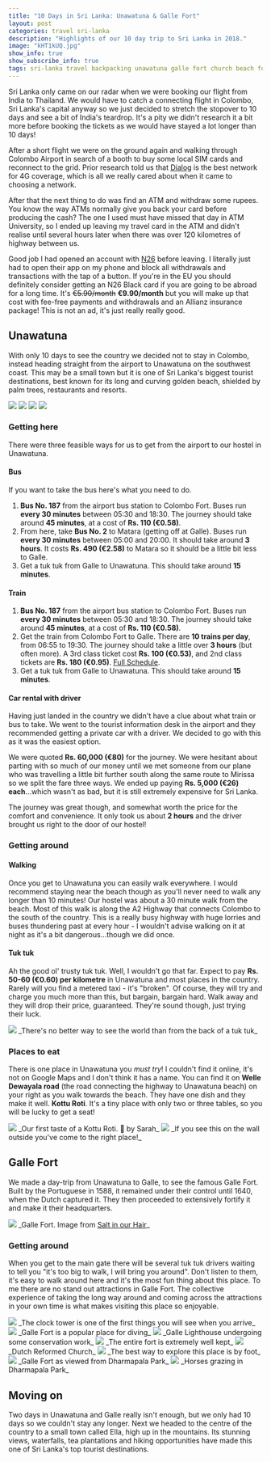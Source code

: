 ```yaml
---
title: "10 Days in Sri Lanka: Unawatuna & Galle Fort"
layout: post
categories: travel sri-lanka
description: "Highlights of our 10 day trip to Sri Lanka in 2018."
image: "kHT1kUQ.jpg"
show_info: true
show_subscribe_info: true
tags: sri-lanka travel backpacking unawatuna galle fort church beach food
---
```


Sri Lanka only came on our radar when we were booking our flight from India to Thailand. We would have to catch a connecting flight in Colombo, Sri Lanka's capital anyway so we just decided to stretch the stopover to 10 days and see a bit of India's teardrop. It's a pity we didn't research it a bit more before booking the tickets as we would have stayed a lot longer than 10 days!

After a short flight we were on the ground again and walking through Colombo Airport in search of a booth to buy some local SIM cards and reconnect to the grid. Prior research told us that <a href="https://www.dialog.lk/" target="_blank">Dialog</a> is the best network for 4G coverage, which is all we really cared about when it came to choosing a network.

After that the next thing to do was find an ATM and withdraw some rupees. You know the way ATMs normally give you back your card before producing the cash? The one I used must have missed that day in ATM University, so I ended up leaving my travel card in the ATM and didn't realise until several hours later when there was over 120 kilometres of highway between us.

Good job I had opened an account with <a href="https://n26.com/en-eu/bank-account">N26</a> before leaving. I literally just had to open their app on my phone and block all withdrawals and transactions with the tap of a button. If you're in the EU you should definitely consider getting an N26 Black card if you are going to be abroad for a long time. It's ~~€5.90/month~~ **€9.90/month** but you will make up that cost with fee-free payments and withdrawals and an Allianz insurance package! This is not an ad, it's just really really good.

## Unawatuna

With only 10 days to see the country we decided not to stay in Colombo, instead heading straight from the airport to Unawatuna on the southwest coast. This may be a small town but it is one of Sri Lanka's biggest tourist destinations, best known for its long and curving golden beach, shielded by palm trees, restaurants and resorts.

<img src="{{site.image_cdn}}/a3pMPLI.jpg" class="post-image post-image-1"/>

<img src="{{site.image_cdn}}/ERXKW3Q.jpg" class="post-image post-image-1"/>

<img src="{{site.image_cdn}}/eGGXazz.jpg" class="post-image post-image-1"/>

<img src="{{site.image_cdn}}/1C4NCm0.jpg" class="post-image post-image-1"/>

### Getting here

There were three feasible ways for us to get from the airport to our hostel in Unawatuna.

#### Bus

If you want to take the bus here's what you need to do.

1. **Bus No. 187** from the airport bus station to Colombo Fort. Buses run **every 30 minutes** between 05:30 and 18:30. The journey should take around **45 minutes**, at a cost of **Rs. 110 (€0.58)**.
2. From here, take **Bus No. 2** to Matara (getting off at Galle). Buses run **every 30 minutes** between 05:00 and 20:00. It should take around **3 hours**. It costs **Rs. 490 (€2.58)** to Matara so it should be a little bit less to Galle.
3. Get a tuk tuk from Galle to Unawatuna. This should take around **15 minutes**.

#### **Train**

1. **Bus No. 187** from the airport bus station to Colombo Fort. Buses run **every 30 minutes** between 05:30 and 18:30. The journey should take around **45 minutes**, at a cost of **Rs. 110 (€0.58)**.
2. Get the train from Colombo Fort to Galle. There are **10 trains per day**, from 06:55 to 19:30. The journey should take a little over **3 hours** (but often more). A 3rd class ticket cost **Rs. 100 (€0.53)**, and 2nd class tickets are **Rs. 180 (€0.95)**. [Full Schedule](http://slr.malindaprasad.com/index.php?from=FOT&to=GLE).
3. Get a tuk tuk from Galle to Unawatuna. This should take around **15 minutes**.

#### Car rental with driver

Having just landed in the country we didn't have a clue about what train or bus to take. We went to the tourist information desk in the airport and they recommended getting a private car with a driver. We decided to go with this as it was the easiest option. 

We were quoted **Rs. 60,000 (€80)** for the journey. We were hesitant about parting with so much of our money until we met someone from our plane who was travelling a little bit further south along the same route to Mirissa so we split the fare three ways. We ended up paying **Rs. 5,000 (€26) each**...which wasn't as bad, but it is still extremely expensive for Sri Lanka.

The journey was great though, and somewhat worth the price for the comfort and convenience. It only took us about **2 hours** and the driver brought us right to the door of our hostel!

### Getting around

#### Walking

Once you get to Unawatuna you can easily walk everywhere. I would recommend staying near the beach though as you'll never need to walk any longer than 10 minutes! Our hostel was about a 30 minute walk from the beach. Most of this walk is along the A2 Highway that connects Colombo to the south of the country. This is a really busy highway with huge lorries and buses thundering past at every hour - I wouldn't advise walking on it at night as it's a bit dangerous...though we did once.

#### Tuk tuk

Ah the good ol' trusty tuk tuk. Well, I wouldn't go that far. Expect to pay **Rs. 50-60 (€0.60) per kilometre** in Unawatuna and most places in the country. Rarely will you find a metered taxi - it's "broken". Of course, they will try and charge you much more than this, but bargain, bargain hard. Walk away and they will drop their price, guaranteed. They're sound though, just trying their luck.

<img src="{{site.image_cdn}}/3rcvqYS.jpg" class="post-image post-image-1"/>
_There's no better way to see the world than from the back of a tuk tuk_

### Places to eat

There is one place in Unawatuna you *must try*! I couldn't find it online, it's not on Google Maps and I don't think it has a name. You can find it on **Welle Dewayala road** (the road connecting the highway to Unawatuna beach) on your right as you walk towards the beach. They have one dish and they make it well. **Kottu Roti**. It's a tiny place with only two or three tables, so you will be lucky to get a seat!

<img src="{{site.image_cdn}}/oj7N4mY.jpg" class="post-image post-image-1"/>
_Our first taste of a Kottu Roti. 📸 by Sarah_

<img src="{{site.image_cdn}}/FR7e9xO.jpg" class="post-image post-image-1"/>
_If you see this on the wall outside you've come to the right place!_

## Galle Fort

We made a day-trip from Unawatuna to Galle, to see the famous Galle Fort. Built by the Portuguese in 1588, it remained under their control until 1640, when the Dutch captured it. They then proceeded to extensively fortify it and make it their headquarters.

<img src="https://cdn.saltinourhair.com/wp-content/uploads/2016/11/galle-dutch-fort-sri-lanka-map.jpg" class="post-image post-image-2"/>
_Galle Fort. Image from <a href="https://saltinourhair.com/sri-lanka/galle-fort/" target="_blank">Salt in our Hair</a>_

### Getting around

When you get to the main gate there will be several tuk tuk drivers waiting to tell you "it's too big to walk, I will bring you around". Don't listen to them, it's easy to walk around here and it's the most fun thing about this place. To me there are no stand out attractions in Galle Fort. The collective experience of taking the long way around and coming across the attractions in your own time is what makes visiting this place so enjoyable.

<img src="{{site.image_cdn}}/sOCKfVN.jpg" class="post-image post-image-1"/>
_The clock tower is one of the first things you will see when you arrive_

<img src="{{site.image_cdn}}/m6xFVSx.jpg" class="post-image post-image-1"/>
_Galle Fort is a popular place for diving_

<img src="{{site.image_cdn}}/4XuQhkM.jpg" class="post-image post-image-2"/>
_Galle Lighthouse undergoing some conservation work_

<img src="{{site.image_cdn}}/VnpOm7A.jpg" class="post-image post-image-1"/>
_The entire fort is extremely well kept_

<img src="{{site.image_cdn}}/kHT1kUQ.jpg" class="post-image post-image-1"/>
_Dutch Reformed Church_

<img src="{{site.image_cdn}}/ZqOcaKm.jpg" class="post-image post-image-1"/>
_The best way to explore this place is by foot_

<img src="{{site.image_cdn}}/8vOSisi.jpg" class="post-image post-image-1"/>
_Galle Fort as viewed from Dharmapala Park_

<img src="{{site.image_cdn}}/UsyNhHb.jpg" class="post-image post-image-1"/>
_Horses grazing in Dharmapala Park_

## Moving on

Two days in Unawatuna and Galle really isn't enough, but we only had 10 days so we couldn't stay any longer. Next we headed to the centre of the country to a small town called Ella, high up in the mountains. Its stunning views, waterfalls, tea plantations and hiking opportunities have made this one of Sri Lanka's top tourist destinations.


















































